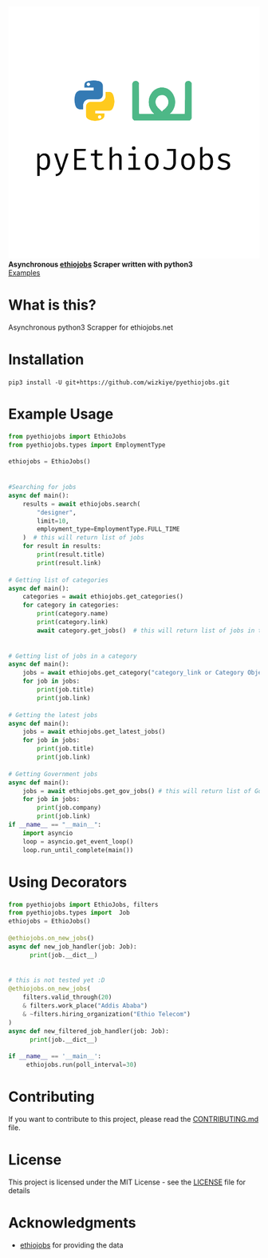 
<p>    
<a href="https://github.com/wizkiye/pyethiojobs.git">    
<img src="./.github/images/logo.png" alt="PyEthioJobs">    
</a>    
<br>    
<b>Asynchronous <a href="https://ethiojobs.net">ethiojobs</a> Scraper written with python3 </b>    
<br>    
<a href="">    
Examples</a>    

# What is this?

Asynchronous python3 Scrapper for ethiojobs.net

# Installation

`pip3 install -U git+https://github.com/wizkiye/pyethiojobs.git`

# Example Usage



```python 
from pyethiojobs import EthioJobs  
from pyethiojobs.types import EmploymentType

ethiojobs = EthioJobs()


#Searching for jobs
async def main():  
    results = await ethiojobs.search(
        "designer", 
        limit=10, 
        employment_type=EmploymentType.FULL_TIME
    )  # this will return list of jobs 
    for result in results:
        print(result.title) 
        print(result.link) 

# Getting list of categories        
async def main():  
    categories = await ethiojobs.get_categories()
    for category in categories:
        print(category.name)
        print(category.link)
        await category.get_jobs()  # this will return list of jobs in the category
    

# Getting list of jobs in a category
async def main():  
    jobs = await ethiojobs.get_category("category_link or Category Object")
    for job in jobs:
        print(job.title)
        print(job.link)

# Getting the latest jobs
async def main():  
    jobs = await ethiojobs.get_latest_jobs()
    for job in jobs:
        print(job.title)
        print(job.link)
        
# Getting Government jobs
async def main():  
    jobs = await ethiojobs.get_gov_jobs() # this will return list of GovJob
    for job in jobs:
        print(job.company)
        print(job.link)
if __name__ == "__main__":  
    import asyncio     
    loop = asyncio.get_event_loop()  
    loop.run_until_complete(main())
```  

# Using Decorators

```python
from pyethiojobs import EthioJobs, filters
from pyethiojobs.types import  Job
ethiojobs = EthioJobs()

@ethiojobs.on_new_jobs()
async def new_job_handler(job: Job):
      print(job.__dict__)
     
     
# this is not tested yet :D
@ethiojobs.on_new_jobs(
    filters.valid_through(20) 
    & filters.work_place("Addis Ababa") 
    & ~filters.hiring_organization("Ethio Telecom")
)
async def new_filtered_job_handler(job: Job):
      print(job.__dict__)

if __name__ == '__main__':
     ethiojobs.run(poll_interval=30)
```

# Contributing

If you want to contribute to this project, please read the [CONTRIBUTING.md](CONTRIBUTING.md) file.

# License

This project is licensed under the MIT License - see the [LICENSE](LICENSE) file for details

# Acknowledgments

* [ethiojobs](https://ethiojobs.net) for providing the data




